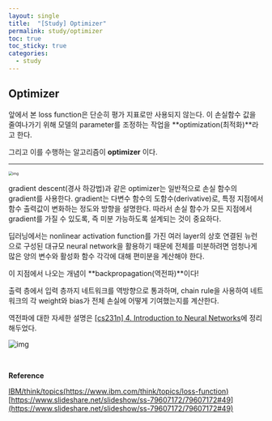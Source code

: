 ```yaml
---
layout: single
title:  "[Study] Optimizer"
permalink: study/optimizer
toc: true
toc_sticky: true
categories: 
  - study
---
```


## **Optimizer**

앞에서 본 loss function은 단순히 평가 지표로만 사용되지 않는다. 이 손실함수 값을 줄여나가기 위해 모델의 parameter를 조정하는 작업을 **optimization(최적화)**라고 한다.

그리고 이를 수행하는 알고리즘이 **optimizer** 이다.

***

<img src="https://velog.velcdn.com/images/freesky/post/57e14895-6eb0-4c86-a9d1-0acdb0398406/image.png" alt="img" style="zoom:50%;" />


<br>  


gradient descent(경사 하강법)과 같은 optimizer는 일반적으로 손실 함수의 gradient를 사용한다. gradient는 다변수 함수의 도함수(derivative)로, 특정 지점에서 함수 출력값이 변화하는 정도와 방향을 설명한다. 따라서 손실 함수가 모든 지점에서 gradient를 가질 수 있도록, 즉 미분 가능하도록 설계되는 것이 중요하다.

딥러닝에서는 nonlinear activation function를 가진 여러 layer의 상호 연결된 뉴런으로 구성된 대규모 neural network을 활용하기 때문에 전체를 미분하려면 엄청나게 많은 양의 변수와 활성화 함수 각각에 대해 편미분을 계산해야 한다.

이 지점에서 나오는 개념이 **backpropagation(역전파)**이다!

출력 층에서 입력 층까지 네트워크를 역방향으로 통과하며, chain rule을 사용하여 네트워크의 각 weight와 bias가 전체 손실에 어떻게 기여했는지를 계산한다.

역전파에 대한 자세한 설명은 [[cs231n] 4. Introduction to Neural Networks](https://jdvvd.github.io/cs231n/)에 정리해두었다.


![img](https://velog.velcdn.com/images/freesky/post/607dea70-976d-4dfb-b875-cd75ea348aa8/image.gif)


<br>  


**Reference**

[IBM/think/topics(https://www.ibm.com/think/topics/loss-function)](https://www.ibm.com/think/topics/loss-function)
[https://www.slideshare.net/slideshow/ss-79607172/79607172#49](https://www.slideshare.net/slideshow/ss-79607172/79607172#49)
